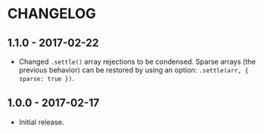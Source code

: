 CHANGELOG
=========


1.1.0 - 2017-02-22
------------------

* Changed `.settle()` array rejections to be condensed. Sparse arrays (the previous behavior) can be restored by using an option: `.settle(arr, { sparse: true })`.


1.0.0 - 2017-02-17
------------------

* Initial release.
